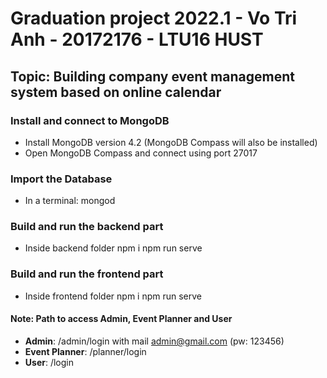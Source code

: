 
# Graduation project 2022.1 - Vo Tri Anh - 20172176 - LTU16 HUST

## Topic: Building company event management system based on online calendar

### Install and connect to MongoDB
- Install MongoDB version 4.2 (MongoDB Compass will also be installed)
- Open MongoDB Compass and connect using port 27017
### Import the Database
- In a terminal:
 mongod

### Build and run the backend part
- Inside backend folder
npm i
npm run serve

### Build and run the frontend part
- Inside frontend folder
npm i 
npm run serve

#### Note: Path to access Admin, Event Planner and User
- **Admin**: /admin/login with mail admin@gmail.com (pw: 123456)
- **Event Planner**: /planner/login
- **User**: /login


